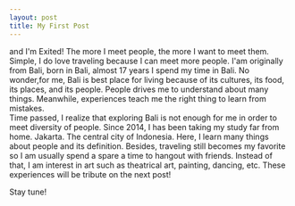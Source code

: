 ```yaml
---
layout: post
title: My First Post
---
```

and I'm Exited!
The more I meet people, the more I want to meet them. Simple, I do love traveling because I can meet more people. I'am originally from Bali, born in Bali, almost 17 years I spend my time in Bali. No wonder,for me, Bali is best place for living because of its cultures, its food, its places, and its people. People drives me to understand about many things. Meanwhile, experiences teach me the right thing to learn from mistakes.
<br/>
Time passed, I realize that exploring Bali is not enough for me in order to meet diversity of people. Since 2014, I has been taking my study far from home. Jakarta. The central city of Indonesia. Here, I learn many things about people and its definition. Besides, traveling still becomes my favorite so I am usually spend a spare a time to hangout with friends. Instead of that, I am interest in art such as theatrical art, painting, dancing, etc. These experiences will be tribute on the next post! 

Stay tune!
